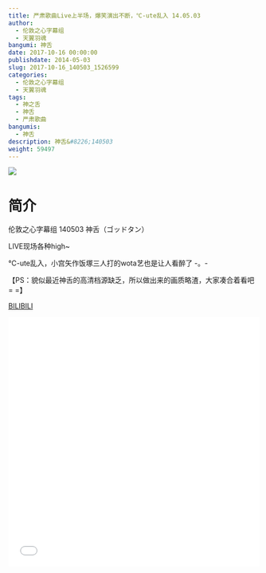 ```yaml
---
title: 严肃歌曲Live上半场，爆笑演出不断，℃-ute乱入 14.05.03
author: 
  - 伦敦之心字幕组
  - 天翼羽魂
bangumi: 神舌
date: 2017-10-16 00:00:00
publishdate: 2014-05-03
slug: 2017-10-16_140503_1526599
categories: 
  - 伦敦之心字幕组
  - 天翼羽魂
tags: 
  - 神之舌
  - 神舌
  - 严肃歌曲
bangumis: 
  - 神舌
description: 神舌&#8226;140503
weight: 59497
---
```


![](https://i.imgur.com/ZvNUqr0.jpg)

# 简介  
伦敦之心字幕组 140503 神舌（ゴッドタン）


LIVE现场各种high~


℃-ute乱入，小宫矢作饭塚三人打的wota艺也是让人看醉了 -。-


【PS：貌似最近神舌的高清档源缺乏，所以做出来的画质略渣，大家凑合着看吧 = =】

  [BILIBILI](https://www.bilibili.com/video/av1526599/)


  <iframe src="//www.bilibili.com/html/html5player.html?cid=2315226&aid=1526599" width="100%" height="500" frameborder="0" allowfullscreen="allowfullscreen"></iframe>
